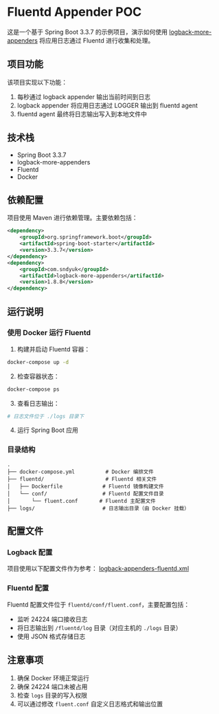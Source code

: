 # Fluentd Appender POC

这是一个基于 Spring Boot 3.3.7 的示例项目，演示如何使用 [logback-more-appenders](https://github.com/sndyuk/logback-more-appenders) 将应用日志通过 Fluentd 进行收集和处理。

## 项目功能

该项目实现以下功能：
1. 每秒通过 logback appender 输出当前时间到日志
2. logback appender 将应用日志通过 LOGGER 输出到 fluentd agent
3. fluentd agent 最终将日志输出写入到本地文件中

## 技术栈

- Spring Boot 3.3.7
- logback-more-appenders
- Fluentd
- Docker

## 依赖配置

项目使用 Maven 进行依赖管理。主要依赖包括：
```xml
<dependency>
    <groupId>org.springframework.boot</groupId>
    <artifactId>spring-boot-starter</artifactId>
    <version>3.3.7</version>
</dependency>
<dependency>
    <groupId>com.sndyuk</groupId>
    <artifactId>logback-more-appenders</artifactId>
    <version>1.8.8</version>
</dependency>
```

## 运行说明

### 使用 Docker 运行 Fluentd

1. 构建并启动 Fluentd 容器：
```bash
docker-compose up -d
```

2. 检查容器状态：
```bash
docker-compose ps
```

3. 查看日志输出：
```bash
# 日志文件位于 ./logs 目录下
```

4. 运行 Spring Boot 应用

### 目录结构
```
.
├── docker-compose.yml          # Docker 编排文件
├── fluentd/                    # Fluentd 相关文件
│   ├── Dockerfile             # Fluentd 镜像构建文件
│   └── conf/                  # Fluentd 配置文件目录
│       └── fluent.conf       # Fluentd 主配置文件
├── logs/                      # 日志输出目录（由 Docker 挂载）
```

## 配置文件

### Logback 配置
项目使用以下配置文件作为参考：
[logback-appenders-fluentd.xml](https://github.com/sndyuk/logback-more-appenders/blob/master/src/test/resources/logback-appenders-fluentd.xml)

### Fluentd 配置
Fluentd 配置文件位于 `fluentd/conf/fluent.conf`，主要配置包括：
- 监听 24224 端口接收日志
- 将日志输出到 `/fluentd/log` 目录（对应主机的 `./logs` 目录）
- 使用 JSON 格式存储日志

## 注意事项

1. 确保 Docker 环境正常运行
2. 确保 24224 端口未被占用
3. 检查 `logs` 目录的写入权限
4. 可以通过修改 `fluent.conf` 自定义日志格式和输出位置



